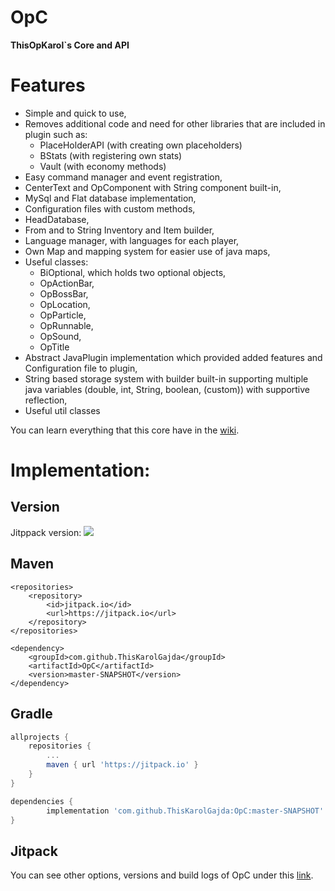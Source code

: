 # OpC
**ThisOpKarol`s Core and API**

# Features
- Simple and quick to use,
- Removes additional code and need for other libraries that are included in plugin such as:
  - PlaceHolderAPI (with creating own placeholders)
  - BStats (with registering own stats)
  - Vault (with economy methods)
- Easy command manager and event registration,
- CenterText and OpComponent with String component built-in,
- MySql and Flat database implementation,
- Configuration files with custom methods,
- HeadDatabase,
- From and to String Inventory and Item builder,
- Language manager, with languages for each player,
- Own Map and mapping system for easier use of java maps,
- Useful classes:
  - BiOptional, which holds two optional objects,
  - OpActionBar,
  - OpBossBar,
  - OpLocation,
  - OpParticle,
  - OpRunnable,
  - OpSound,
  - OpTitle
- Abstract JavaPlugin implementation which provided added features and Configuration file to plugin,
- String based storage system with builder built-in supporting multiple java variables (double, int, String, boolean, (custom)) with supportive reflection,
- Useful util classes

You can learn everything that this core have in the [wiki](https://github.com/ThisKarolGajda/OpC/wiki).

# Implementation:
## Version
Jitppack version: ![](https://jitpack.io/v/ThisKarolGajda/OpC.svg)
## Maven
```maven
<repositories>
	<repository>
	    <id>jitpack.io</id>
	    <url>https://jitpack.io</url>
	</repository>
</repositories>

<dependency>
    <groupId>com.github.ThisKarolGajda</groupId>
    <artifactId>OpC</artifactId>
    <version>master-SNAPSHOT</version>
</dependency>
```
## Gradle
```gradle
allprojects {
	repositories {
		...
		maven { url 'https://jitpack.io' }
	}
}

dependencies {
        implementation 'com.github.ThisKarolGajda:OpC:master-SNAPSHOT'
}
``` 

## Jitpack
You can see other options, versions and build logs of OpC under this [link](https://jitpack.io/#ThisKarolGajda/OpC).
